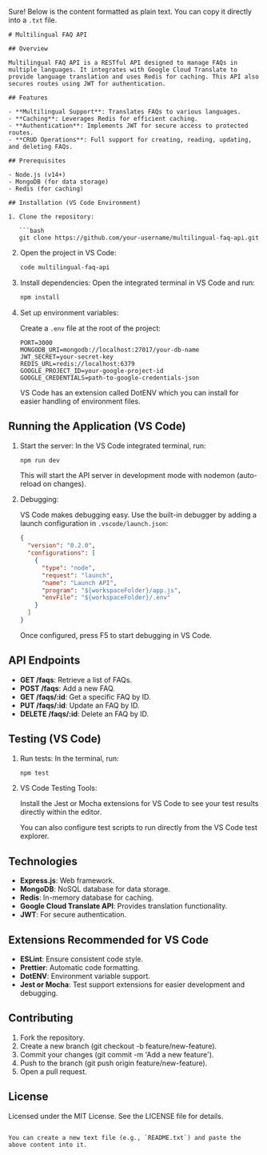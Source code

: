 Sure! Below is the content formatted as plain text. You can copy it directly into a `.txt` file.

```
# Multilingual FAQ API

## Overview

Multilingual FAQ API is a RESTful API designed to manage FAQs in multiple languages. It integrates with Google Cloud Translate to provide language translation and uses Redis for caching. This API also secures routes using JWT for authentication.

## Features

- **Multilingual Support**: Translates FAQs to various languages.
- **Caching**: Leverages Redis for efficient caching.
- **Authentication**: Implements JWT for secure access to protected routes.
- **CRUD Operations**: Full support for creating, reading, updating, and deleting FAQs.

## Prerequisites

- Node.js (v14+)
- MongoDB (for data storage)
- Redis (for caching)

## Installation (VS Code Environment)

1. Clone the repository:

   ```bash
   git clone https://github.com/your-username/multilingual-faq-api.git
   ```

2. Open the project in VS Code:

   ```bash
   code multilingual-faq-api
   ```

3. Install dependencies: Open the integrated terminal in VS Code and run:

   ```bash
   npm install
   ```

4. Set up environment variables:

   Create a `.env` file at the root of the project:

   ```plaintext
   PORT=3000
   MONGODB_URI=mongodb://localhost:27017/your-db-name
   JWT_SECRET=your-secret-key
   REDIS_URL=redis://localhost:6379
   GOOGLE_PROJECT_ID=your-google-project-id
   GOOGLE_CREDENTIALS=path-to-google-credentials-json
   ```

   VS Code has an extension called DotENV which you can install for easier handling of environment files.

## Running the Application (VS Code)

1. Start the server: In the VS Code integrated terminal, run:

   ```bash
   npm run dev
   ```

   This will start the API server in development mode with nodemon (auto-reload on changes).

2. Debugging:

   VS Code makes debugging easy. Use the built-in debugger by adding a launch configuration in `.vscode/launch.json`:

   ```json
   {
     "version": "0.2.0",
     "configurations": [
       {
         "type": "node",
         "request": "launch",
         "name": "Launch API",
         "program": "${workspaceFolder}/app.js",
         "envFile": "${workspaceFolder}/.env"
       }
     ]
   }
   ```

   Once configured, press F5 to start debugging in VS Code.

## API Endpoints

- **GET /faqs**: Retrieve a list of FAQs.
- **POST /faqs**: Add a new FAQ.
- **GET /faqs/:id**: Get a specific FAQ by ID.
- **PUT /faqs/:id**: Update an FAQ by ID.
- **DELETE /faqs/:id**: Delete an FAQ by ID.

## Testing (VS Code)

1. Run tests: In the terminal, run:

   ```bash
   npm test
   ```

2. VS Code Testing Tools:

   Install the Jest or Mocha extensions for VS Code to see your test results directly within the editor.

   You can also configure test scripts to run directly from the VS Code test explorer.

## Technologies

- **Express.js**: Web framework.
- **MongoDB**: NoSQL database for data storage.
- **Redis**: In-memory database for caching.
- **Google Cloud Translate API**: Provides translation functionality.
- **JWT**: For secure authentication.

## Extensions Recommended for VS Code

- **ESLint**: Ensure consistent code style.
- **Prettier**: Automatic code formatting.
- **DotENV**: Environment variable support.
- **Jest or Mocha**: Test support extensions for easier development and debugging.

## Contributing

1. Fork the repository.
2. Create a new branch (git checkout -b feature/new-feature).
3. Commit your changes (git commit -m 'Add a new feature').
4. Push to the branch (git push origin feature/new-feature).
5. Open a pull request.

## License

Licensed under the MIT License. See the LICENSE file for details.
```

You can create a new text file (e.g., `README.txt`) and paste the above content into it.